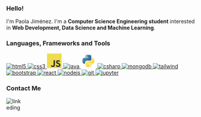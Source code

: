 <!--
**paolilla/paolilla** is a ✨ _special_ ✨ repository because its `README.md` (this file) appears on your GitHub profile.
-->

### Hello!
I'm Paola Jiménez. I'm a **Computer Science Engineering student** interested in **Web Development, Data Science and Machine Learning**.

### Languages, Frameworks and Tools
<p> 
<a href="https://www.w3.org/html/" target="_blank">
  <img src="https://www.vectorlogo.zone/logos/w3_html5/w3_html5-icon.svg" alt="html5" width="40" height="40"/> 
</a>
<a href="https://www.w3schools.com/css/" target="_blank"> 
  <img src="https://www.vectorlogo.zone/logos/w3_css/w3_css-icon.svg" alt="css3" width="40" height="40"/> 
</a> 
<a href="https://developer.mozilla.org/en-US/docs/Web/JavaScript" target="_blank"> 
  <img src="https://raw.githubusercontent.com/devicons/devicon/master/icons/javascript/javascript-original.svg" alt="javascript" width="40" height="40"/> 
</a> 
<a href="https://www.java.com/en/" target="_blank"> 
  <img src="https://www.vectorlogo.zone/logos/java/java-icon.svg" alt="java" width="40" height="40"/> 
</a>
  <a href="https://www.python.org" target="_blank"> 
  <img src="https://raw.githubusercontent.com/devicons/devicon/master/icons/python/python-original.svg" alt="python" width="40" height="40"/> 
</a>
<a href="https://www.w3schools.com/cs/" target="_blank"> 
  <img src="https://cdn.worldvectorlogo.com/logos/c--4.svg" alt="csharp" width="40" height="40"/> 
</a>
<a href="https://www.mongodb.com" target="_blank"> 
  <img src="https://www.vectorlogo.zone/logos/mongodb/mongodb-icon.svg" alt="mongodb" width="40" height="40"/> 
</a>
<a href="https://tailwindcss.com" target="_blank"> 
  <img src="https://cdn.worldvectorlogo.com/logos/tailwind-css-2.svg" alt="tailwind" width="40" height="40"/> 
</a>
<a href="https://getbootstrap.com" target="_blank"> 
  <img src="https://cdn.worldvectorlogo.com/logos/bootstrap-5-1.svg" alt="bootstrap" width="40" height="40"/> 
</a>
<a href="https://es.reactjs.org" target="_blank"> 
  <img src="https://cdn.worldvectorlogo.com/logos/react-2.svg" alt="react" width="40" height="40"/> 
</a>
<a href="https://nodejs.org/en/" target="_blank"> 
  <img src="https://cdn.worldvectorlogo.com/logos/nodejs-icon.svg" alt="nodejs" width="40" height="40"/> 
</a>
<a href="https://git-scm.com/" target="_blank"> 
  <img src="https://www.vectorlogo.zone/logos/git-scm/git-scm-icon.svg" alt="git" width="40" height="40"/> 
</a>
<a href="https://jupyter.org" target="_blank"> 
  <img src="https://jupyter.org/assets/homepage/main-logo.svg" alt="jupyter" width="40" height="40"/> 
</a>
</p>

### Contact Me

<p> 
<a href="https://www.linkedin.com/in/paola-jimenez-torrez/" target="blank">
  <img align="left" src="https://www.vectorlogo.zone/logos/linkedin/linkedin-icon.svg" alt="linkeding" width="40" height="40"/>
</a>
</p>

<br/>
<br/>
<br/>
